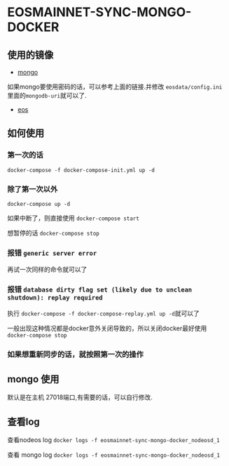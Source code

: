 # EOSMAINNET-SYNC-MONGO-DOCKER

## 使用的镜像

- [mongo](https://hub.docker.com/_/mongo/)

如果mongo要使用密码的话，可以参考上面的链接.并修改 `eosdata/config.ini`里面的`mongodb-uri`就可以了.

- [eos](https://github.com/EOS-Mainnet/eos/tree/master/Docker)

## 如何使用

### 第一次的话
`docker-compose -f docker-compose-init.yml up -d`

### 除了第一次以外

`docker-compose up -d`

如果中断了，则直接使用 `docker-compose start`

想暂停的话 `docker-compose stop`

### 报错 `generic server error`

再试一次同样的命令就可以了

### 报错 `database dirty flag set (likely due to unclean shutdown): replay required`

执行 `docker-compose -f docker-compose-replay.yml up -d`就可以了

一般出现这种情况都是docker意外关闭导致的，所以关闭docker最好使用 `docker-compose stop`

### 如果想重新同步的话，就按照第一次的操作

## mongo 使用

默认是在主机 27018端口,有需要的话，可以自行修改.

## 查看log

查看nodeos log
`docker logs -f eosmainnet-sync-mongo-docker_nodeosd_1`

查看 mongo log
`docker logs -f eosmainnet-sync-mongo-docker_nodeosd_1`

